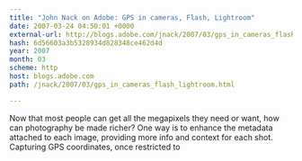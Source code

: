 ```yaml
---
title: "John Nack on Adobe: GPS in cameras, Flash, Lightroom"
date: 2007-03-24 04:50:01 +0000
external-url: http://blogs.adobe.com/jnack/2007/03/gps_in_cameras_flash_lightroom.html
hash: 6d56603a3b5328934d828348ce462d4d
year: 2007
month: 03
scheme: http
host: blogs.adobe.com
path: /jnack/2007/03/gps_in_cameras_flash_lightroom.html

---
```


Now that most people can get all the megapixels they need or want, how can photography be made richer? One way is to enhance the metadata attached to each image, providing more info and context for each shot. Capturing GPS coordinates, once restricted to
